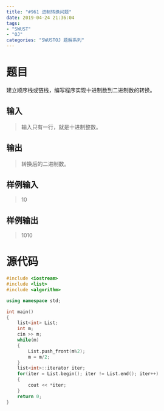 ```yaml
---
title: "#961 进制转换问题"
date: 2019-04-24 21:36:04
tags:
- "SWUST"
- "OJ"
categories: "SWUSTOJ 题解系列"
---
```


# 题目

建立顺序栈或链栈，编写程序实现十进制数到二进制数的转换。

<!-- more -->

## 输入

> 输入只有一行，就是十进制整数。

## 输出

> 转换后的二进制数。

## 样例输入

> 10

## 样例输出

> 1010

# 源代码

```cpp
#include <iostream>
#include <list>
#include <algorithm>

using namespace std;

int main()
{
    list<int> List;
    int m;
    cin >> m;
    while(m)
    {
        List.push_front(m%2);
        m = m/2;
    }
    list<int>::iterator iter;
    for(iter = List.begin(); iter != List.end(); iter++)
    {
        cout << *iter;
    }
    return 0;
}
```
